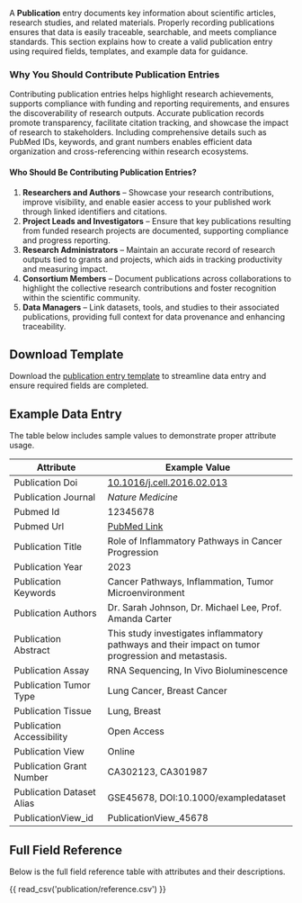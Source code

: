 A **Publication** entry documents key information about scientific articles, research studies, and related materials. Properly recording publications ensures that data is easily traceable, searchable, and meets compliance standards. This section explains how to create a valid publication entry using required fields, templates, and example data for guidance.

### **Why You Should Contribute Publication Entries**
Contributing publication entries helps highlight research achievements, supports compliance with funding and reporting requirements, and ensures the discoverability of research outputs. Accurate publication records promote transparency, facilitate citation tracking, and showcase the impact of research to stakeholders. Including comprehensive details such as PubMed IDs, keywords, and grant numbers enables efficient data organization and cross-referencing within research ecosystems.

#### **Who Should Be Contributing Publication Entries?**
1. **Researchers and Authors** – Showcase your research contributions, improve visibility, and enable easier access to your published work through linked identifiers and citations.  
2. **Project Leads and Investigators** – Ensure that key publications resulting from funded research projects are documented, supporting compliance and progress reporting.  
3. **Research Administrators** – Maintain an accurate record of research outputs tied to grants and projects, which aids in tracking productivity and measuring impact.  
4. **Consortium Members** – Document publications across collaborations to highlight the collective research contributions and foster recognition within the scientific community.  
5. **Data Managers** – Link datasets, tools, and studies to their associated publications, providing full context for data provenance and enhancing traceability.  


## Download Template
Download the [publication entry template](https://github.com/mc2-center/data-models/raw/main/templates/PublicationView.csv) to streamline data entry and ensure required fields are completed.

## Example Data Entry
The table below includes sample values to demonstrate proper attribute usage.

| **Attribute**              | **Example Value**                                                                                                  |
|----------------------------|---------------------------------------------------------------------------------------------------------------------|
| Publication Doi            | [10.1016/j.cell.2016.02.013](https://doi.org/10.1016/j.cell.2016.02.013)                                             |
| Publication Journal        | *Nature Medicine*                                                                                                   |
| Pubmed Id                  | 12345678                                                                                                             |
| Pubmed Url                 | [PubMed Link](https://www.ncbi.nlm.nih.gov/pubmed/12345678)                                                          |
| Publication Title          | Role of Inflammatory Pathways in Cancer Progression                                                                 |
| Publication Year           | 2023                                                                                                                 |
| Publication Keywords       | Cancer Pathways, Inflammation, Tumor Microenvironment                                                               |
| Publication Authors        | Dr. Sarah Johnson, Dr. Michael Lee, Prof. Amanda Carter                                                              |
| Publication Abstract       | This study investigates inflammatory pathways and their impact on tumor progression and metastasis.                   |
| Publication Assay          | RNA Sequencing, In Vivo Bioluminescence                                                                              |
| Publication Tumor Type     | Lung Cancer, Breast Cancer                                                                                           |
| Publication Tissue         | Lung, Breast                                                                                                         |
| Publication Accessibility  | Open Access                                                                                                          |
| Publication View           | Online                                                                                                               |
| Publication Grant Number   | CA302123, CA301987                                                                                                    |
| Publication Dataset Alias  | GSE45678, DOI:10.1000/exampledataset                                                                                 |
| PublicationView_id         | PublicationView_45678                                                                                                |



## Full Field Reference

Below is the full field reference table with attributes and their descriptions.

{{ read_csv('publication/reference.csv') }}